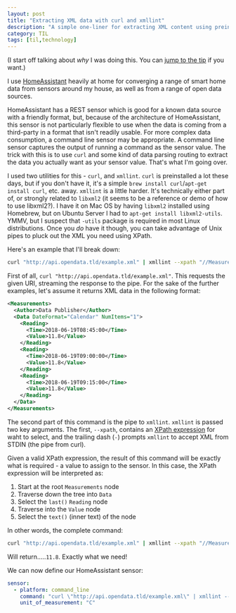 ```yaml
---
layout: post
title: "Extracting XML data with curl and xmllint"
description: "A simple one-liner for extracting XML content using preinstalled command-line utilities"
category: TIL
tags: [til,technology]
---
```


(I start off talking about _why_ I was doing this. You can [jump to the tip](#tip) if you want.)

I use [HomeAssistant](https://www.home-assistant.io/) heavily at home for converging a range
of smart home data from sensors around my house, as well as from a range of open data sources.

HomeAssistant has a REST sensor which is good for a known data source with a friendly format, but, because of the architecture of HomeAssistant, this sensor is not particularly flexible to use when the data is coming from a third-party in a format that isn't readily usable. For more complex data consumption, a command line sensor may be appropriate. A command line sensor captures the output of running a command as the sensor value. The trick with this is to use `curl` and some kind of data parsing routing to extract the data you actually want as your sensor value. That's what I'm going over.

<div id="tip"></div>

I used two utilities for this - `curl`, and `xmllint`. `curl` is preinstalled a lot these days, but if you don't have it, it's a simple `brew install curl`/`apt-get install curl`, etc. away. `xmllint` is a little harder. It's technically either part of, or strongly related to `libxml2` (it seems to be a reference or demo of how to use libxml2?). I have it on Mac OS by having `libxml2` installed using Homebrew, but on Ubuntu Server I had to `apt-get install libxml2-utils`. YMMV, but I suspect that `-utils` package is required in most Linux distributions. Once you _do_ have it though, you can take advantage of Unix pipes to pluck out the XML you need using XPath.

Here's an example that I'll break down:

```sh
curl "http://api.opendata.tld/example.xml" | xmllint --xpath "//Measurements/Data/Reading[last()]/Value/text()" -
```

First of all, `curl "http://api.opendata.tld/example.xml"`. This requests the given URI, streaming the response to the pipe. For the sake of the further examples, let's assume it returns XML data in the following format:

```xml
<Measurements>
  <Author>Data Publisher</Author>
  <Data DateFormat="Calendar" NumItems="1">
    <Reading>
      <Time>2018-06-19T08:45:00</Time>
      <Value>11.8</Value>
    </Reading>
    <Reading>
      <Time>2018-06-19T09:00:00</Time>
      <Value>11.8</Value>
    </Reading>
    <Reading>
      <Time>2018-06-19T09:15:00</Time>
      <Value>11.8</Value>
    </Reading>
  </Data>
</Measurements>
```

The second part of this command is the pipe to `xmllint`. `xmllint` is passed two key arguments. The first, `--xpath`, contains an [XPath expression](https://developer.mozilla.org/en-US/docs/Web/XPath) for waht to select, and the trailing dash (`-`) prompts `xmllint` to accept XML from STDIN (the pipe from curl).

Given a valid XPath expression, the result of this command will be exactly what is required - a value to assign to the sensor. In this case, the XPath expression will be interpreted as:

1.  Start at the root `Measurements` node
2.  Traverse down the tree into `Data`
3.  Select the `last()` `Reading` node
4.  Traverse into the `Value` node
5.  Select the `text()` (inner text) of the node

In other words, the complete command:

```sh
curl "http://api.opendata.tld/example.xml" | xmllint --xpath "//Measurements/Data/Reading[last()]/Value/text()" -
```

Will return.....`11.8`. Exactly what we need!

We can now define our HomeAssistant sensor:

```yaml
sensor:
  - platform: command_line
    command: "curl \"http://api.opendata.tld/example.xml\" | xmllint --xpath \"//Measurements/Data/Reading[last()]/Value/text()\" -"
    unit_of_measurement: "C"
```
